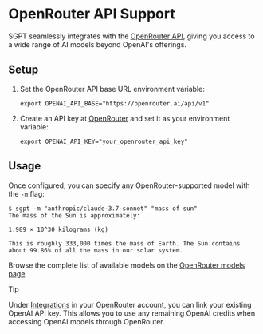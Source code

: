 # OpenRouter API Support

SGPT seamlessly integrates with the [OpenRouter API](https://openrouter.ai), giving you access to a wide range of AI
models beyond OpenAI's offerings.

## Setup

1. Set the OpenRouter API base URL environment variable:
   ```shell
   export OPENAI_API_BASE="https://openrouter.ai/api/v1"
   ```

2. Create an API key at [OpenRouter](https://openrouter.ai/settings/keys) and set it as your environment variable:
   ```shell
   export OPENAI_API_KEY="your_openrouter_api_key"
   ```

## Usage

Once configured, you can specify any OpenRouter-supported model with the `-m` flag:

```shell
$ sgpt -m "anthropic/claude-3.7-sonnet" "mass of sun"
The mass of the Sun is approximately:

1.989 × 10^30 kilograms (kg)

This is roughly 333,000 times the mass of Earth. The Sun contains about 99.86% of all the mass in our solar system.
```

Browse the complete list of available models on the [OpenRouter models page](https://openrouter.ai/models).

> [!TIP]
> Under [Integrations](https://openrouter.ai/settings/integrations) in your OpenRouter account, you can link your
> existing OpenAI API key. This allows you to use any remaining OpenAI credits when accessing OpenAI models through
> OpenRouter.
